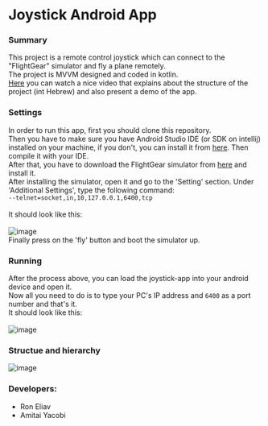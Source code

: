 # Joystick Android App

### Summary
This project is a remote control joystick  which can connect to the "FlightGear" simulator and fly a plane remotely.<br/> 
The project is MVVM designed and coded in kotlin.<br/>
[Here](https://www.youtube.com/watch?v=Mf5ohSK4ZjU&t=23s) you can watch a nice video that explains about the structure of the project (int Hebrew) and also present a demo of the app.<br/>


### Settings
In order to run this app, first you should clone this repository.<br/>
Then you have to make sure you have Android Studio IDE (or SDK on intellij) installed on your machine, if you don't, you can install it from [here](https://developer.android.com/studio?gclid=CjwKCAjwzruGBhBAEiwAUqMR8L1rRVjMNRQGKBCEKqqoMIVaZWzb2HkbZrkRoLw6NXNPjQ76Kd9vvBoC2NUQAvD_BwE&gclsrc=aw.ds). Then compile it with your IDE.<br />
After that, you have to download the FlightGear simulator from [here](https://www.flightgear.org/) and install it.<br />
After installing the simulator, open it and go to the 'Setting' section. Under 'Additional Settings', type the following  command:<br/>
``--telnet=socket,in,10,127.0.0.1,6400,tcp``<br/><br/>
It should look like this:<br/><br/>
![image](https://user-images.githubusercontent.com/71650499/122672097-7a4aec80-d1d2-11eb-8afd-b89717835fb9.png)<br/>
Finally press on the 'fly' button and boot the simulator up.

### Running
After the process above, you can load the joystick-app into your android device and open it.<br/>
Now all you need to do is to type your PC's IP address and ```6400``` as a port number and that's it.<br/>
It should look like this: <br/><br/>
![image](https://user-images.githubusercontent.com/71650499/122672142-ad8d7b80-d1d2-11eb-8a41-76e1671053ec.png)<br/>

### Structue and hierarchy
![image](https://user-images.githubusercontent.com/71650499/122672015-0f99b100-d1d2-11eb-8cac-746d46269e0f.png)


### Developers:
  * Ron Eliav
  * Amitai Yacobi







